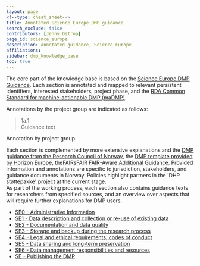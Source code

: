```yaml
---
layout: page
<!--type: cheat_sheet-->
title: Annotated Science Europe DMP guidance
search_exclude: false
contributors: [Jenny Ostrop]
page_id: science_europe
description: annotated guidance, Science Europe
affiliations: 
sidebar: dmp_knowledge_base
toc: true
---
```


The core part of the knowledge base is based on the [Science Europe DMP Guidance](https://doi.org/10.5281/zenodo.4915862 "Science Europe. (2021). Practical Guide to the International Alignment of Research Data Management - Extended Edition. https://doi.org/10.5281/zenodo.4915862"). Each section is annotated and mapped to relevant persistent identifiers, interested stakeholders, project phase, and the [RDA Common Standard for machine-actionable DMP (maDMP)](http://doi.org/10.15497/rda00039).

Annotations by the project group are indicated as follows:
> 1a.1\
> Guidance text

Annotation by project group.

Each section is complemented by more extensive explanations and the [DMP guidance from the Research Council of Norway](https://www.forskningsradet.no/en/research-policy-strategy/open-science/research-data/), the [DMP template provided by Horizon Europe](https://ec.europa.eu/info/funding-tenders/opportunities/docs/2021-2027/horizon/temp-form/report/data-management-plan_he_en.docx "2024-10-31"), the[FAIRsFAIR FAIR-Aware Additional Guidance](https://doi.org/10.5281/zenodo.6088215). Provided information and annotations are specific to jurisdiction, stakeholders, and guidance documents in Norway. Policies highlight partners in the 'DHP støttepakke' project at the current stage.\
As part of the working process, each section also contains guidance texts for researchers from specified sources, and an overview over aspects that will require further explanations for DMP users.

- [SE0 - Administrative Information](/pages/0_admin_information)
- [SE1 - Data description and collection or re-use of existing data](/pages/1_data_description)
- [SE2 - Documentation and data quality](/pages/2_documentation_quality)
- [SE3 - Storage and backup during the research process](/pages/3_storage_backup)
- [SE4 - Legal and ethical requirements, codes of conduct](/pages/4_legal_ethics)
- [SE5 - Data sharing and long-term preservation](/pages/5_sharing_preservation)
- [SE6 - Data management responsibilities and resources](/pages/6_responsibilities_resources) 
- [SE - Publishing the DMP](/pages/publish_dmp)